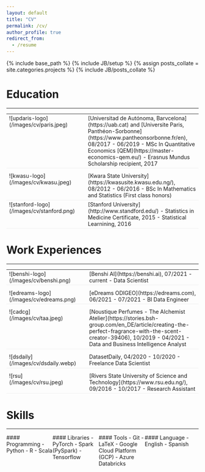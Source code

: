 ```yaml
---
layout: default
title: "CV"
permalink: /cv/
author_profile: true
redirect_from:
  - /resume
---
```


<!--{% include base_path %}-->
{% include base_path %}
{% include JB/setup %}
{% assign posts_collate = site.categories.projects %}
{% include JB/posts_collate %}

<!-- CV in [PDF](/archive/Catherine_Gitau_cv.pdf) version -->


<!-- --- -->

# Education
---
<table style="width:100%">
<col width="9%">
<col width="20">
<col >

<tr style="border-bottom:1pt solid #eee">
<td markdown="1">
![updaris-logo](/images/cv/paris.jpeg)
</td>
<td></td>
<td markdown="1">
[Universitad de Autónoma, Barvcelona](https://uab.cat) and [Universite Paris, Panthéon-Sorbonne](https://www.pantheonsorbonne.fr/en), 08/2017 - 06/2019
- MSc In Quantitative Economics [QEM](https://master-economics-qem.eu/)
- Erasnus Mundus Scholarship recipient, 2017
</td> 
</tr>

<tr height="10"/>
<tr style="border-bottom:1pt solid #eee">
<td markdown="1">
![kwasu-logo](/images/cv/kwasu.jpeg)
</td>
<td></td>
<td markdown="1">
[Kwara State University](https://kwasusite.kwasu.edu.ng/), 08/2012 - 06/2016
- BSc In Mathematics and Statistics (First class honors)
</td> 
</tr>

<tr style="border-bottom:1pt solid #eee">
<td markdown="1">
![stanford-logo](/images/cv/stanford.png)
</td>
<td></td>
<td markdown="1">
[Stanford University](http://www.standford.edu/)
- Statistics in Medicine Certificate, 2015
- Statistical Learnining, 2016
</td> 
</tr>
</table>

<!-- --- -->

# Work Experiences

---

<table style="width:100%">
<col width="17%">
<col width="20">
<col >
<tr style="border-bottom:1pt solid #eee">
<td markdown="1">
![benshi-logo](/images/cv/benshi.png)
</td>
<td></td>
<td markdown="1">
[Benshi AI](https://benshi.ai), 07/2021 - current
- Data Scientist
</td> 
</tr>

<tr height="10"/>
<tr style="border-bottom:1pt solid #eee">
<td markdown="1">
![edreams-logo](/images/cv/edreams.png)
</td>
<td></td>
<td markdown="1">
[eDreams ODIGEO](https://edreams.com), 06/2021 - 07/2021
- BI Data Engineer
</td> 
</tr>

<tr height="10"/>
<tr style="border-bottom:1pt solid #eee">
<td markdown="1">
![cadcg](/images/cv/taa.jpeg)
</td>
<td></td>
<td markdown="1">
[Noustique Perfumes - The Alchemist Atelier](https://stories.bsh-group.com/en_DE/article/creating-the-perfect-fragrance-with-the-scent-creator-39406), 10/2019 - 04/2021
- Data and Business Intelligence Analyst
</td> 
</tr>

<tr height="10"/>
<tr style="border-bottom:1pt solid #eee">
<td markdown="1">
![dsdaily](/images/cv/dsdaily.webp)
</td>
<td></td>
<td markdown="1">
DatasetDaily, 04/2020 - 10/2020 
- Freelance Data Scientist
</td> 
</tr>

<tr height="10"/>
<tr style="border-bottom:1pt solid #eee">
<td markdown="1">
![rsu](/images/cv/rsu.jpeg)
</td>
<td></td>
<td markdown="1">
[Rivers State University of Science and Technology](https://www.rsu.edu.ng/), 09/2016 - 10/2017 
- Research Assistant
</td> 
</tr>
</table>


# Skills

---- 

<div class="container">

<div class="leftpane1" markdown="1">
#### Programming
- Python
- R
- Scala
</div>
  
<div class="leftpane1" markdown="1">
#### Libraries
- PyTorch
- Spark (PySpark)
- Tensorflow
</div>
  
<div class="leftpane1" markdown="1">
#### Tools
- Git 
- LaTeX
- Google Cloud Platform (GCP)
- Azure Databricks
</div>

<div class="leftpane1" markdown="1">
#### Language
- English
- Spanish
</div>

</div>




<style type="text/css">
td {
    border: 0.5px;
    vertical-align: top;
    text-align: left;
}

.container {
  width: 100%;
  height: 100%;
}

.leftpane1 {
    width: 24%;
    height: 100%;
    float: left;
    border-collapse: collapse;
}

.leftpane2 {
    width: 8%;
    height: 100%;
    margin: 8px;
  	float: left;
    border-collapse: collapse;
}

.leftpane3 {
    width: 86%;
    height: 100%;
  	float: left;
    border-collapse: collapse;
}

.leftpane4 {
    width: 15%;
    height: 100%;
    margin: 8px;
  	float: left;
    border-collapse: collapse;
}

.leftpane5 {
    width: 80%;
    height: 100%;
  	float: left;
    border-collapse: collapse;
}

.rightpane {
  width: 33%;
  height: 100%;
  float: right;
  background-color: yellow;
  border-collapse: collapse;
}
</style>



<!--Publications
======
  <ul>{% for post in site.publications %}
    {% include archive-single-cv.html %}
  {% endfor %}</ul>-->
  
 

